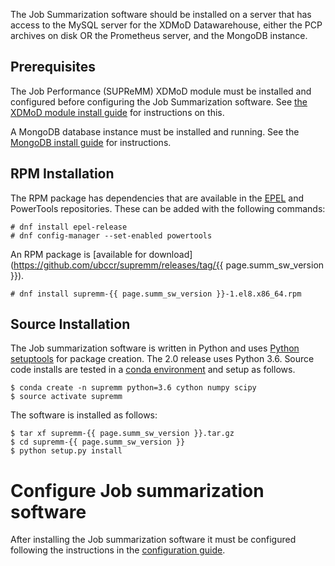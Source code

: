 
The Job Summarization software should be installed on a server that has
access to the MySQL server for the XDMoD Datawarehouse, either the PCP archives
on disk OR the Prometheus server, and the MongoDB instance.

## Prerequisites

The Job Performance (SUPReMM) XDMoD module must be installed and configured
before configuring the Job Summarization software. See [the XDMoD module install guide](supremm-install.md) for instructions
on this.

A MongoDB database instance must be installed and running. See the [MongoDB install guide](supremm-mongo) for instructions.

## RPM Installation

The RPM package has dependencies that are available in the [EPEL](http://fedoraproject.org/wiki/EPEL) and
PowerTools repositories. These can be added with the following commands:

    # dnf install epel-release
    # dnf config-manager --set-enabled powertools

An RPM package is [available for download](https://github.com/ubccr/supremm/releases/tag/{{ page.summ_sw_version }}).

    # dnf install supremm-{{ page.summ_sw_version }}-1.el8.x86_64.rpm

## Source Installation

The Job summarization software is written in Python and uses [Python setuptools](https://setuptools.readthedocs.io/en/latest/)
for package creation. The 2.0 release uses Python 3.6. Source code installs are
tested in a [conda
environment](https://conda.io/docs/user-guide/install/download.html)
and setup as follows.

    $ conda create -n supremm python=3.6 cython numpy scipy
    $ source activate supremm

The software is installed as follows:

    $ tar xf supremm-{{ page.summ_sw_version }}.tar.gz
    $ cd supremm-{{ page.summ_sw_version }}
    $ python setup.py install

# Configure Job summarization software

After installing the Job summarization software it must be configured following the instructions in the [configuration guide](supremm-processing-configuration.md).
